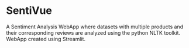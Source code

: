# SentiVue
A Sentiment Analysis WebApp where datasets with multiple products and their corresponding reviews are analyzed using the python NLTK toolkit. WebApp created using Streamlit.
